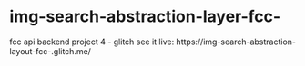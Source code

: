 # img-search-abstraction-layer-fcc-
fcc api backend project 4 - glitch
see it live: https://img-search-abstraction-layout-fcc-.glitch.me/
